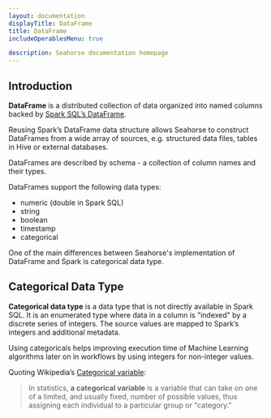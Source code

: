 ```yaml
---
layout: documentation
displayTitle: DataFrame
title: DataFrame
includeOperablesMenu: true

description: Seahorse documentation homepage
---
```


## Introduction

**DataFrame** is a distributed collection of data organized into named columns
backed by
<a target="_blank" href="https://spark.apache.org/docs/latest/sql-programming-guide.html#dataframes">Spark SQL’s DataFrame</a>.

Reusing Spark’s DataFrame data structure allows Seahorse to construct DataFrames
 from a wide array of sources, e.g. structured data files, tables in Hive or
external databases.

DataFrames are described by schema - a collection of column names and their
 types.

DataFrames support the following data types:

* numeric (double in Spark SQL)
* string
* boolean
* timestamp
* categorical

One of the main differences between Seahorse's implementation of DataFrame and
 Spark is categorical data type.

## Categorical Data Type

**Categorical data type** is a data type that is not directly available in Spark
 SQL. It is an enumerated type where data in a column is "indexed" by a discrete
 series of integers. The source values are mapped to Spark’s integers and
 additional metadata.

Using categoricals helps improving execution time of Machine Learning algorithms
 later on in workflows by using integers for non-integer values.

Quoting Wikipedia’s
<a target="_blank" href="https://en.wikipedia.org/wiki/Categorical_variable">Categorical variable</a>:

> In statistics, **a categorical variable** is a variable that can take on one
> of a limited, and usually fixed, number of possible values, thus assigning
> each individual to a particular group or "category."
